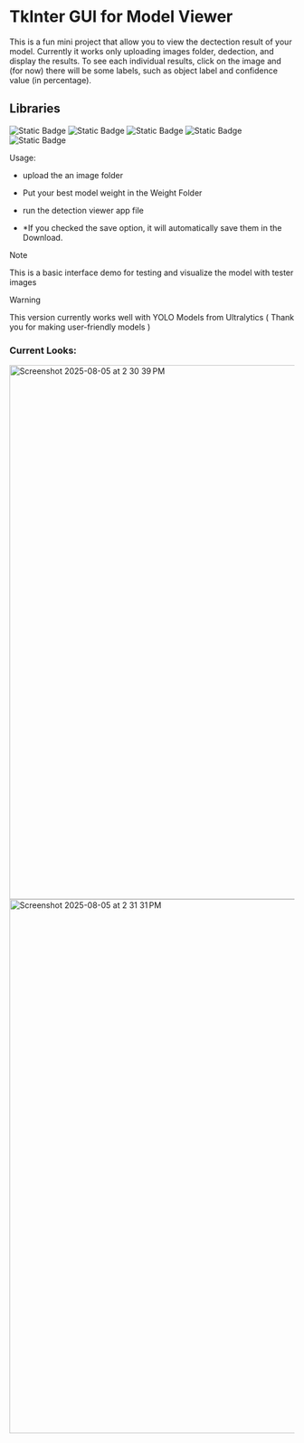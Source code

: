 # TkInter GUI for Model Viewer

This is a fun mini project that allow you to view the dectection result of your model. Currently it works only uploading images folder, dedection, and display the results.
To see each individual results, click on the image and (for now) there will be some labels, such as object label and confidence value (in percentage).

## Libraries
![Static Badge](https://img.shields.io/badge/Python-V3.12-blue)
![Static Badge](https://img.shields.io/badge/tk_inter-lightblue)
![Static Badge](https://img.shields.io/badge/tkk_bootstrap-orange)
![Static Badge](https://img.shields.io/badge/PIL-pink)
![Static Badge](https://img.shields.io/badge/OpenCV-green)

Usage:
- upload the an image folder
- Put your best model weight in the Weight Folder
- run the detection viewer app file

- *If you checked the save option, it will automatically save them in the Download.

> [!Note]
> This is a basic interface demo for testing and visualize the model with tester images

> [!Warning]
> This version currently works well with YOLO Models from Ultralytics ( Thank you for making user-friendly models )

### Current Looks:
<img width="1512" height="944" alt="Screenshot 2025-08-05 at 2 30 39 PM" src="https://github.com/user-attachments/assets/f15deb3f-554b-4203-9790-b8ddfb0aa1c9" />
<img width="1378" height="944" alt="Screenshot 2025-08-05 at 2 31 31 PM" src="https://github.com/user-attachments/assets/db9ea5a2-f77d-43e8-ad92-62d4a143b3b6" />
